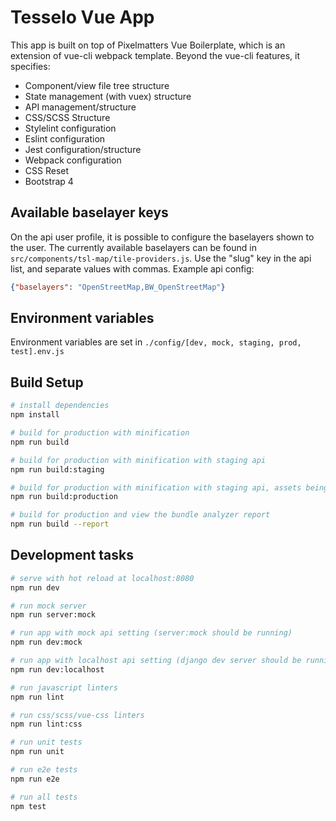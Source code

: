 # Tesselo Vue App

This app is built on top of Pixelmatters Vue Boilerplate, which is an extension of vue-cli webpack template. Beyond the vue-cli features, it specifies:
  * Component/view file tree structure
  * State management (with vuex) structure
  * API management/structure
  * CSS/SCSS Structure
  * Stylelint configuration
  * Eslint configuration
  * Jest configuration/structure
  * Webpack configuration
  * CSS Reset
  * Bootstrap 4

## Available baselayer keys
On the api user profile, it is possible to configure the baselayers shown to the
user. The currently available baselayers can be found in
`src/components/tsl-map/tile-providers.js`. Use the "slug" key in the api list,
and separate values with commas.
Example api config:
```json
{"baselayers": "OpenStreetMap,BW_OpenStreetMap"}
```


## Environment variables
Environment variables are set in `./config/[dev, mock, staging, prod, test].env.js`

## Build Setup

``` bash
# install dependencies
npm install

# build for production with minification
npm run build

# build for production with minification with staging api
npm run build:staging

# build for production with minification with staging api, assets being loaded from app.tesselo.com subdomain.
npm run build:production

# build for production and view the bundle analyzer report
npm run build --report
```

## Development tasks

``` bash
# serve with hot reload at localhost:8080
npm run dev

# run mock server
npm run server:mock

# run app with mock api setting (server:mock should be running)
npm run dev:mock

# run app with localhost api setting (django dev server should be running)
npm run dev:localhost

# run javascript linters
npm run lint

# run css/scss/vue-css linters
npm run lint:css

# run unit tests
npm run unit

# run e2e tests
npm run e2e

# run all tests
npm test
```
